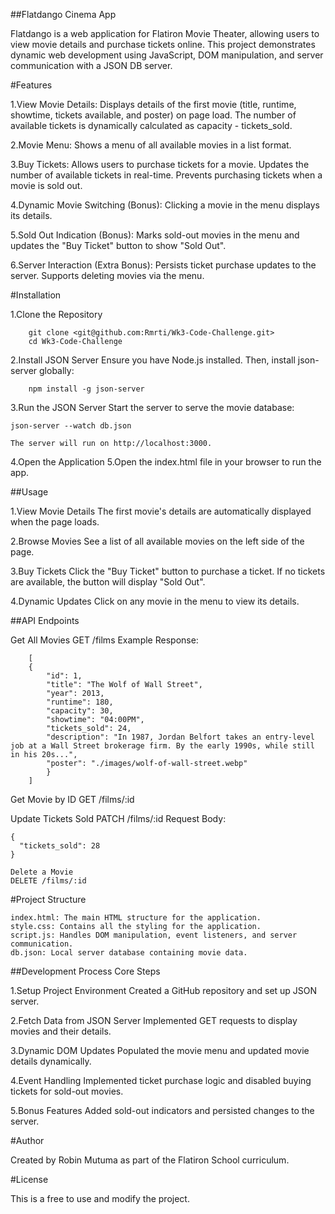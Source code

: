 ##Flatdango Cinema App

Flatdango is a web application for Flatiron Movie Theater, allowing users to view movie details and purchase tickets online. This project demonstrates dynamic web development using JavaScript, DOM manipulation, and server communication with a JSON DB server.

#Features 

1.View Movie Details:
        Displays details of the first movie (title, runtime, showtime, tickets available, and poster) on page load.
        The number of available tickets is dynamically calculated as capacity - tickets_sold.

2.Movie Menu:
        Shows a menu of all available movies in a list format.

3.Buy Tickets:
        Allows users to purchase tickets for a movie.
        Updates the number of available tickets in real-time.
        Prevents purchasing tickets when a movie is sold out.

4.Dynamic Movie Switching (Bonus):
        Clicking a movie in the menu displays its details.

5.Sold Out Indication (Bonus):
        Marks sold-out movies in the menu and updates the "Buy Ticket" button to show "Sold Out".

6.Server Interaction (Extra Bonus):
        Persists ticket purchase updates to the server.
        Supports deleting movies via the menu.

#Installation 

1.Clone the Repository

        git clone <git@github.com:Rmrti/Wk3-Code-Challenge.git>
        cd Wk3-Code-Challenge

2.Install JSON Server
Ensure you have Node.js installed. Then, install json-server globally:

        npm install -g json-server

3.Run the JSON Server
Start the server to serve the movie database:

    json-server --watch db.json

    The server will run on http://localhost:3000.

4.Open the Application
5.Open the index.html file in your browser to run the app.

##Usage 

1.View Movie Details
        The first movie's details are automatically displayed when the page loads.

2.Browse Movies
        See a list of all available movies on the left side of the page.

3.Buy Tickets
        Click the "Buy Ticket" button to purchase a ticket.
        If no tickets are available, the button will display "Sold Out".

4.Dynamic Updates
        Click on any movie in the menu to view its details.

##API Endpoints 

Get All Movies
GET /films
Example Response:

        [
        {
            "id": 1,
            "title": "The Wolf of Wall Street",
            "year": 2013,
            "runtime": 180,
            "capacity": 30,
            "showtime": "04:00PM",
            "tickets_sold": 24,
            "description": "In 1987, Jordan Belfort takes an entry-level job at a Wall Street brokerage firm. By the early 1990s, while still in his 20s...",
            "poster": "./images/wolf-of-wall-street.webp"
            }
        ]

Get Movie by ID
GET /films/:id

Update Tickets Sold
PATCH /films/:id
Request Body:

    {
      "tickets_sold": 28
    }

    Delete a Movie
    DELETE /films/:id

#Project Structure 

    index.html: The main HTML structure for the application.
    style.css: Contains all the styling for the application.
    script.js: Handles DOM manipulation, event listeners, and server communication.
    db.json: Local server database containing movie data.

##Development Process 
Core Steps

1.Setup Project Environment
        Created a GitHub repository and set up JSON server.

2.Fetch Data from JSON Server
        Implemented GET requests to display movies and their details.

3.Dynamic DOM Updates
        Populated the movie menu and updated movie details dynamically.

4.Event Handling
        Implemented ticket purchase logic and disabled buying tickets for sold-out movies.

5.Bonus Features
        Added sold-out indicators and persisted changes to the server.


#Author 

Created by Robin Mutuma as part of the Flatiron School curriculum.

#License 

This is a free to use and modify the project.
